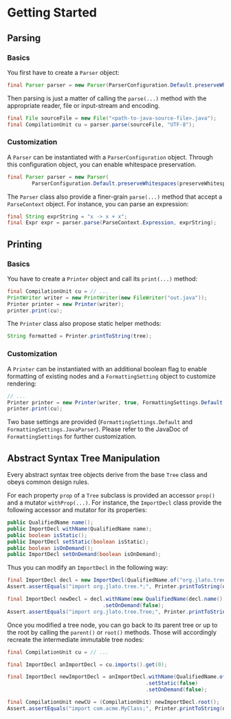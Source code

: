 # Getting Started


## Parsing

### Basics

You first have to create a `Parser` object:

```java
final Parser parser = new Parser(ParserConfiguration.Default.preserveWhitespaces(preserveWhitespaces));
```

Then parsing is just a matter of calling the `parse(...)` method with the appropriate reader, file or input-stream and encoding.

```java
final File sourceFile = new File("<path-to-java-source-file>.java");
final CompilationUnit cu = parser.parse(sourceFile, "UTF-8");
```

### Customization

A `Parser` can be instantiated with a `ParserConfiguration` object. Through this configuration object, you can enable
whitespace preservation.

```java
final Parser parser = new Parser(
		ParserConfiguration.Default.preserveWhitespaces(preserveWhitespaces));
```

The `Parser` class also provide a finer-grain `parse(...)` method that accept a `ParseContext` object. For instance, you
can parse an expression:

```java
final String exprString = "x -> x + x";
final Expr expr = parser.parse(ParseContext.Expression, exprString);
```


## Printing

### Basics

You have to create a `Printer` object and call its `print(...)` method:

```java
final CompilationUnit cu = // ...
PrintWriter writer = new PrintWriter(new FileWriter("out.java"));
Printer printer = new Printer(writer);
printer.print(cu);
```

The `Printer` class also propose static helper methods:

```java
String formatted = Printer.printToString(tree);
```

### Customization

A `Printer` can be instantiated with an additional boolean flag to enable formatting of existing nodes and a
`FormattingSetting` object to customize rendering:

```java
// ...
Printer printer = new Printer(writer, true, FormattingSettings.Default.withIndentation("    "));
printer.print(cu);
```

Two base settings are provided (`FormattingSettings.Default` and `FormattingSettings.JavaParser`). Please refer to the
JavaDoc of `FormattingSettings` for further customization.


## Abstract Syntax Tree Manipulation

Every abstract syntax tree objects derive from the base `Tree` class and obeys common design rules.

For each property `prop` of a `Tree` subclass is provided an accessor `prop()` and a mutator `withProp(...)`. For
instance, the `ImportDecl` class provide the following accessor and mutator for its properties:

```java
public QualifiedName name();
public ImportDecl withName(QualifiedName name);
public boolean isStatic();
public ImportDecl setStatic(boolean isStatic);
public boolean isOnDemand();
public ImportDecl setOnDemand(boolean isOnDemand);
```

Thus you can modify an `ImportDecl` in the following way:

```java
final ImportDecl decl = new ImportDecl(QualifiedName.of("org.jlato.tree"), false, true);
Assert.assertEquals("import org.jlato.tree.*;", Printer.printToString(decl));

final ImportDecl newDecl = decl.withName(new QualifiedName(decl.name(), "Tree"))
                               .setOnDemand(false);
Assert.assertEquals("import org.jlato.tree.Tree;", Printer.printToString(newDecl));
```

Once you modified a tree node, you can go back to its parent tree or up to the root by calling the `parent()` or
`root()` methods. Those will accordingly recreate the intermediate immutable tree nodes:

```java
final CompilationUnit cu = // ...

final ImportDecl anImportDecl = cu.imports().get(0);

final ImportDecl newImportDecl = anImportDecl.withName(QualifiedName.of("com.acme.MyClass"))
                                             .setStatic(false)
                                             .setOnDemand(false);

final CompilationUnit newCU = (CompilationUnit) newImportDecl.root();
Assert.assertEquals("import com.acme.MyClass;", Printer.printToString(newCU.imports().get(0));
```
